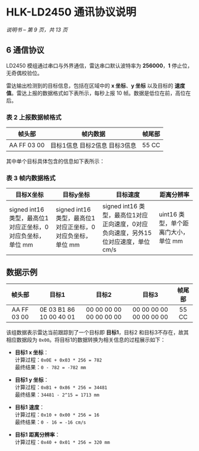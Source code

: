 # HLK-LD2450 通讯协议说明

_说明书 – 第 9 页，共 13 页_

## 6 通信协议

LD2450 模组通过串口与外界通信，雷达串口默认波特率为 **256000**，**1** 停止位，无奇偶校验位。

雷达输出检测到的目标信息，包括在区域中的 **x 坐标**、**y 坐标** 以及目标的 **速度值**。雷达上报的数据格式如下表所示，每秒上报 10 帧。数据是低位在前，高位在后。

### 表 2 上报数据帧格式

|   帧头部    |           帧内数据            | 帧尾部 |
| :---------: | :---------------------------: | :----: |
| AA FF 03 00 | 目标1信息 目标2信息 目标3信息 | 55 CC  |

其中单个目标具体包含的信息如下表所示：

### 表 3 帧内数据格式

| 目标X坐标                                                  | 目标y坐标                                                  | 目标速度                                                     | 距离分辨率                           |
| ---------------------------------------------------------- | ---------------------------------------------------------- | ------------------------------------------------------------ | ------------------------------------ |
| signed int16 类型，最高位1对应正坐标，0对应负坐标，单位 mm | signed int16 类型，最高位1对应正坐标，0对应负坐标，单位 mm | signed int16 类型，最高位1对应正向速度，0对应负向速度，另外15位对应速度，单位 cm/s | uint16 类型，单个距离门大小，单位 mm |

## 数据示例

|   帧头部    |          目标1          |          目标2          |          目标3          | 帧尾部 |
| :---------: | :---------------------: | :---------------------: | :---------------------: | :----: |
| AA FF 03 00 | 0E 03 B1 86 10 00 40 01 | 00 00 00 00 00 00 00 00 | 00 00 00 00 00 00 00 00 | 55 CC  |

该组数据表示雷达当前跟踪到了一个目标即 **目标1**，目标2 和目标3不存在，故其相应数据段为 `0x00`。将目标1的数据转换为相关信息的过程展示如下：

- **目标1 x 坐标**：  
  计算过程：`0x0E + 0x03 * 256 = 782`  
  最终结果：`0 - 782 = -782 mm`

- **目标1 y 坐标**：  
  计算过程：`0xB1 + 0x86 * 256 = 34481`  
  最终结果：`34481 - 2^15 = 1713 mm`

- **目标1 速度**：  
  计算过程：`0x10 + 0x00 * 256 = 16`  
  最终结果：`0 - 16 = -16 cm/s`

- **目标1 距离分辨率**：  
  计算过程：`0x40 + 0x01 * 256 = 320 mm`